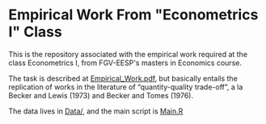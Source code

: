 # Empirical Work From "Econometrics I" Class

This is the repository associated with the empirical work required at the class Econometrics I, from FGV-EESP's masters in Economics course.

The task is described at [Empirical_Work.pdf](Empirical_Work.pdf), but basically entails the replication of works in the literature of “quantity-quality trade-off”, a la Becker and Lewis (1973) and Becker and Tomes (1976).

The data lives in [Data/](Data/), and the main script is [Main.R](Main.R)
